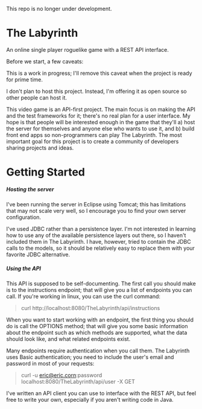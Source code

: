 This repo is no longer under development.

# The Labyrinth

An online single player roguelike game with a REST API interface.

Before we start, a few caveats:

This is a work in progress; I'll remove this caveat when the project is ready for prime time.

I don't plan to host this project. Instead, I'm offering it as open source so other people can host it.

This video game is an API-first project. The main focus is on making the API and the test frameworks for
it; there's no real plan for a user interface. My hope is that people will be interested enough in
the game that they'll a) host the server for themselves and anyone else who wants to use it, and
b) build front end apps so non-programmers can play The Labyrinth. The most important goal for this
project is to create a community of developers sharing projects and ideas.

# Getting Started
##### Hosting the server
I've been running the server in Eclipse using Tomcat; this has limitations that may not scale very
well, so I encourage you to find your own server configuration.

I've used JDBC rather than a persistence layer. I'm not interested in learning how to use any
of the available persistence layers out there, so I haven't included them in The Labyrinth. I have,
however, tried to contain the JDBC calls to the models, so it should be relatively easy to replace them
with your favorite JDBC alternative.

##### Using the API
This API is supposed to be self-documenting. The first call you should make is to the instructions
endpoint; that will give you a list of endpoints you can call. If you're working in linux, you can use
the curl command:

> curl http://localhost:8080/TheLabyrinth/api/instructions

When you want to start working with an endpoint, the first thing you should do is call the OPTIONS
method; that will give you some basic information about the endpoint such as which methods are supported,
what the data should look like, and what related endpoints exist.

Many endpoints require authentication when you call them. The Labyrinth uses Basic authentication; you need
to include the user's email and password in most of your requests:

> curl -u eric@eric.corn:password localhost:8080/TheLabyrinth/api/user -X GET

I've written an API client you can use to interface with the REST API, but feel free to write your own,
especially if you aren't writing code in Java.
